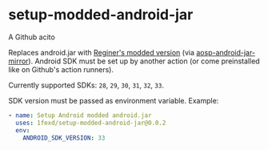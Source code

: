 # setup-modded-android-jar

A Github acito

Replaces android.jar with [Reginer's modded version](https://github.com/Reginer/aosp-android-jar) (via [aosp-android-jar-mirror](https://github.com/1fexd/aosp-android-jar-mirror)). Android SDK must be set up by another action (or come preinstalled like on Github's action runners).

Currently supported SDKs: `28`, `29`, `30`, `31`, `32`, `33`.

SDK version must be passed as environment variable. Example:

```yaml
- name: Setup Android modded android.jar
  uses: 1fexd/setup-modded-android-jar@0.0.2
  env:
    ANDROID_SDK_VERSION: 33
```
